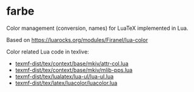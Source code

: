 # farbe

Color management (conversion, names) for LuaTeX implemented in Lua.

Based on https://luarocks.org/modules/Firanel/lua-color

Color related Lua code in texlive:

* [texmf-dist/tex/context/base/mkiv/attr-col.lua](https://git.texlive.info/texlive/tree/Master/texmf-dist/tex/context/base/mkiv/attr-col.lua)
* [texmf-dist/tex/context/base/mkiv/mlib-pps.lua](https://git.texlive.info/texlive/tree/Master/texmf-dist/tex/context/base/mkiv/mlib-pps.lua)
* [texmf-dist/tex/lualatex/lua-ul/lua-ul.lua](https://git.texlive.info/texlive/tree/Master/texmf-dist/tex/lualatex/lua-ul/lua-ul.lua)
* [texmf-dist/tex/latex/luacolor/luacolor.lua](https://git.texlive.info/texlive/tree/Master/texmf-dist/tex/latex/luacolor/luacolor.lua)
